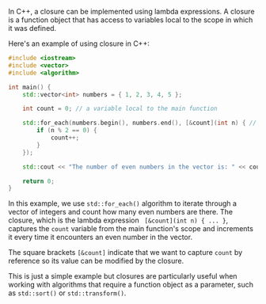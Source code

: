 In C++, a closure can be implemented using lambda expressions. A closure is a function object that has access to variables local to the scope in which it was defined. 

Here's an example of using closure in C++:

```c++
#include <iostream>
#include <vector>
#include <algorithm>

int main() {
    std::vector<int> numbers = { 1, 2, 3, 4, 5 };

    int count = 0; // a variable local to the main function

    std::for_each(numbers.begin(), numbers.end(), [&count](int n) { // using lambda expression
        if (n % 2 == 0) {
            count++;
        }
    });

    std::cout << "The number of even numbers in the vector is: " << count << std::endl;

    return 0;
}
```

In this example, we use `std::for_each()` algorithm to iterate through a vector of integers and count how many even numbers are there. The closure, which is the lambda expression ` [&count](int n) { ... }`, captures the `count` variable from the main function's scope and increments it every time it encounters an even number in the vector.

The square brackets `[&count]` indicate that we want to capture `count` by reference so its value can be modified by the closure. 

This is just a simple example but closures are particularly useful when working with algorithms that require a function object as a parameter, such as `std::sort()` or `std::transform()`.